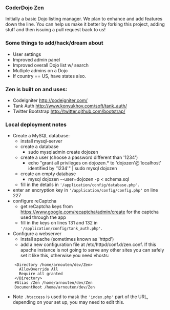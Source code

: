 ### CoderDojo Zen
Initially a basic Dojo listing manager. We plan to enhance and add features down 
the line. You can help us make it better by forking this project, adding stuff and then issuing
a pull request back to us!

### Some things to add/hack/dream about
- User settings
- Improved admin panel
- Improved overall Dojo list w/ search
- Mutliple admins on a Dojo
- If country == US, have states also.

### Zen is built on and uses: 
- CodeIgniter http://codeigniter.com/
- Tank Auth http://www.konyukhov.com/soft/tank_auth/
- Twitter Bootstrap http://twitter.github.com/bootstrap/

### Local deployment notes 
- Create a MySQL database:
  - install mysql-server 
  - create a database
    - sudo mysqladmin create dojozen
  - create a user (choose a password different than '1234')
    - echo "grant all privileges on dojozen.* to 'dojozen'@'localhost' identified by '1234'" | sudo mysql dojozen
  - create an empty database
    - mysql dojozen --user=dojozen -p < schema.sql
  - fill in the details in  `'/application/config/database.php'`. 
- enter an encryption key in `'/application/config/config.php'` on line 227
- configure reCaptcha
  - get reCaptcha keys from https://www.google.com/recaptcha/admin/create for the captcha used through the app
  - fill in the keys on lines 131 and 132 in `'/application/config/tank_auth.php'`.
- Configure a webserver
  - install apache (sometimes known as 'httpd')
  - add a new configuration file at /etc/httpd/conf.d/zen.conf. If this apache instance is not going to serve any other sites you can safely set it like this, otherwise you need vhosts:

```
    <Directory /home/arnouten/dev/Zen>
      AllowOverride All
      Require all granted
    </Directory>
    #Alias /Zen /home/arnouten/dev/Zen
    DocumentRoot /home/arnouten/dev/Zen
```

  - Note `.htaccess` is used to mask the `'index.php'` part of the URL, depending on your set up, you may need to edit this. 